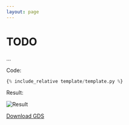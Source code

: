 ```yaml
---
layout: page
---
```


# TODO

...

Code:

```python
{% include_relative template/template.py %}
```

Result:

![Result](template.png)

[Download GDS](template.gds)

